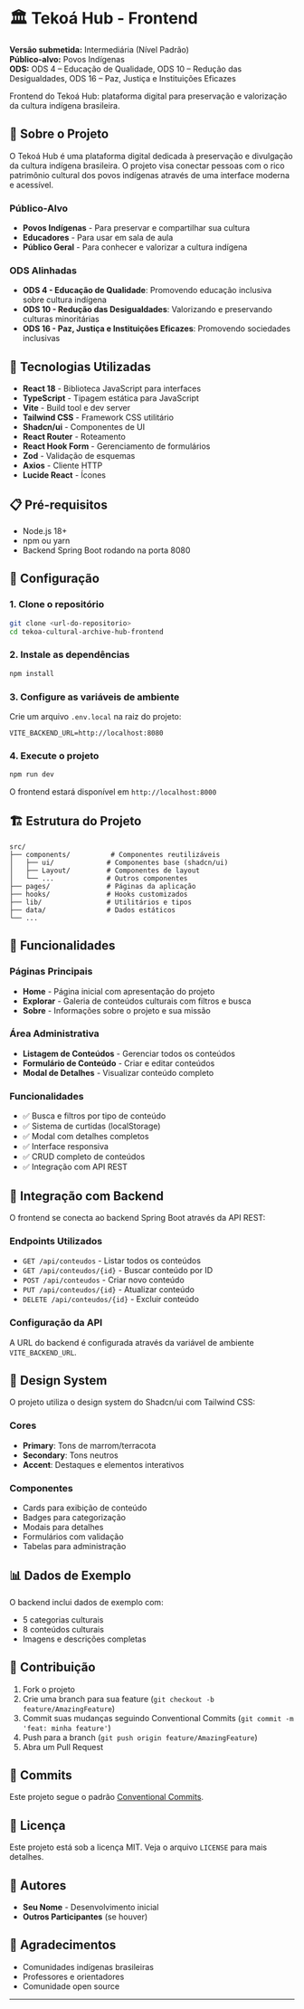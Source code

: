 # 🏛️ Tekoá Hub - Frontend

**Versão submetida:** Intermediária (Nível Padrão)  
**Público-alvo:** Povos Indígenas  
**ODS:** ODS 4 – Educação de Qualidade, ODS 10 – Redução das Desigualdades, ODS 16 – Paz, Justiça e Instituições Eficazes

Frontend do Tekoá Hub: plataforma digital para preservação e valorização da cultura indígena brasileira.

## 🎯 Sobre o Projeto

O Tekoá Hub é uma plataforma digital dedicada à preservação e divulgação da cultura indígena brasileira. O projeto visa conectar pessoas com o rico patrimônio cultural dos povos indígenas através de uma interface moderna e acessível.

### Público-Alvo
- **Povos Indígenas** - Para preservar e compartilhar sua cultura
- **Educadores** - Para usar em sala de aula
- **Público Geral** - Para conhecer e valorizar a cultura indígena

### ODS Alinhadas
- **ODS 4 - Educação de Qualidade**: Promovendo educação inclusiva sobre cultura indígena
- **ODS 10 - Redução das Desigualdades**: Valorizando e preservando culturas minoritárias
- **ODS 16 - Paz, Justiça e Instituições Eficazes**: Promovendo sociedades inclusivas

## 🚀 Tecnologias Utilizadas

- **React 18** - Biblioteca JavaScript para interfaces
- **TypeScript** - Tipagem estática para JavaScript
- **Vite** - Build tool e dev server
- **Tailwind CSS** - Framework CSS utilitário
- **Shadcn/ui** - Componentes de UI
- **React Router** - Roteamento
- **React Hook Form** - Gerenciamento de formulários
- **Zod** - Validação de esquemas
- **Axios** - Cliente HTTP
- **Lucide React** - Ícones

## 📋 Pré-requisitos

- Node.js 18+ 
- npm ou yarn
- Backend Spring Boot rodando na porta 8080

## 🔧 Configuração

### 1. Clone o repositório
```bash
git clone <url-do-repositorio>
cd tekoa-cultural-archive-hub-frontend
```

### 2. Instale as dependências
```bash
npm install
```

### 3. Configure as variáveis de ambiente
Crie um arquivo `.env.local` na raiz do projeto:
```env
VITE_BACKEND_URL=http://localhost:8080
```

### 4. Execute o projeto
```bash
npm run dev
```

O frontend estará disponível em `http://localhost:8000`

## 🏗️ Estrutura do Projeto

```
src/
├── components/          # Componentes reutilizáveis
│   ├── ui/             # Componentes base (shadcn/ui)
│   ├── Layout/         # Componentes de layout
│   └── ...             # Outros componentes
├── pages/              # Páginas da aplicação
├── hooks/              # Hooks customizados
├── lib/                # Utilitários e tipos
├── data/               # Dados estáticos
└── ...
```

## 📱 Funcionalidades

### Páginas Principais
- **Home** - Página inicial com apresentação do projeto
- **Explorar** - Galeria de conteúdos culturais com filtros e busca
- **Sobre** - Informações sobre o projeto e sua missão

### Área Administrativa
- **Listagem de Conteúdos** - Gerenciar todos os conteúdos
- **Formulário de Conteúdo** - Criar e editar conteúdos
- **Modal de Detalhes** - Visualizar conteúdo completo

### Funcionalidades
- ✅ Busca e filtros por tipo de conteúdo
- ✅ Sistema de curtidas (localStorage)
- ✅ Modal com detalhes completos
- ✅ Interface responsiva
- ✅ CRUD completo de conteúdos
- ✅ Integração com API REST

## 🔌 Integração com Backend

O frontend se conecta ao backend Spring Boot através da API REST:

### Endpoints Utilizados
- `GET /api/conteudos` - Listar todos os conteúdos
- `GET /api/conteudos/{id}` - Buscar conteúdo por ID
- `POST /api/conteudos` - Criar novo conteúdo
- `PUT /api/conteudos/{id}` - Atualizar conteúdo
- `DELETE /api/conteudos/{id}` - Excluir conteúdo

### Configuração da API
A URL do backend é configurada através da variável de ambiente `VITE_BACKEND_URL`.

## 🎨 Design System

O projeto utiliza o design system do Shadcn/ui com Tailwind CSS:

### Cores
- **Primary**: Tons de marrom/terracota
- **Secondary**: Tons neutros
- **Accent**: Destaques e elementos interativos

### Componentes
- Cards para exibição de conteúdo
- Badges para categorização
- Modais para detalhes
- Formulários com validação
- Tabelas para administração

## 📊 Dados de Exemplo

O backend inclui dados de exemplo com:
- 5 categorias culturais
- 8 conteúdos culturais
- Imagens e descrições completas

## 🤝 Contribuição

1. Fork o projeto
2. Crie uma branch para sua feature (`git checkout -b feature/AmazingFeature`)
3. Commit suas mudanças seguindo Conventional Commits (`git commit -m 'feat: minha feature'`)
4. Push para a branch (`git push origin feature/AmazingFeature`)
5. Abra um Pull Request

## 📝 Commits

Este projeto segue o padrão [Conventional Commits](https://www.conventionalcommits.org/pt-br/v1.0.0/).

## 📄 Licença

Este projeto está sob a licença MIT. Veja o arquivo `LICENSE` para mais detalhes.

## 👥 Autores

- **Seu Nome** - Desenvolvimento inicial
- **Outros Participantes** (se houver)

## 🙏 Agradecimentos

- Comunidades indígenas brasileiras
- Professores e orientadores
- Comunidade open source

---
